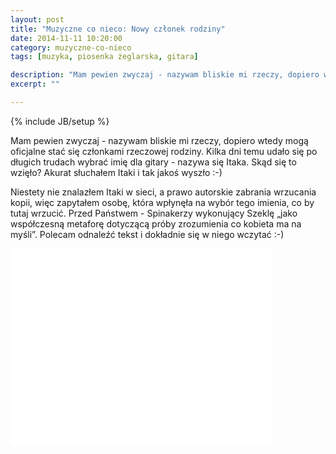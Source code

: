 ```yaml
---
layout: post
title: "Muzyczne co nieco: Nowy członek rodziny"
date: 2014-11-11 10:20:00
category: muzyczne-co-nieco
tags: [muzyka, piosenka żeglarska, gitara]

description: "Mam pewien zwyczaj - nazywam bliskie mi rzeczy, dopiero wtedy mogą oficjalne stać się członkami rzeczowej rodziny. Kilka dni temu udało się po długich trudach wybrać imię dla gitary - nazywa się Itaka. Skąd się to wzięło? Akurat słuchałem Itaki i tak jakoś wyszło :-)"
excerpt: ""

---
```


{% include JB/setup %}

Mam pewien zwyczaj - nazywam bliskie mi rzeczy, dopiero wtedy mogą oficjalne stać się członkami rzeczowej rodziny. Kilka dni temu udało się po długich trudach wybrać imię dla gitary - nazywa się Itaka. Skąd się to wzięło? Akurat słuchałem Itaki i tak jakoś wyszło :-)

Niestety nie znalazłem Itaki w sieci, a prawo autorskie zabrania wrzucania kopii, więc zapytałem osobę, która wpłynęła na wybór tego imienia, co by tutaj wrzucić. Przed Państwem - Spinakerzy wykonujący Szeklę „jako współczesną metaforę dotyczącą próby zrozumienia co kobieta ma na myśli”. Polecam odnaleźć tekst i dokładnie się w niego wczytać :-)

<iframe width="420" height="315" src="//www.youtube.com/embed/g20M-dNbcMU" frameborder="0" allowfullscreen="allowfullscreen"></iframe>

